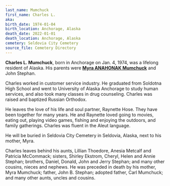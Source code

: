 ```yaml
---
last_name: Mumchuck
first_name: Charles L.
aka: 
birth_date: 1974-01-04
birth_location: Anchorage, Alaska
death_date: 2022-01-01
death_location: Anchorage, Alaska
cemetery: Seldovia City Cemetery
source_file: Cemetery Directory
---
```

**Charles L. Mumchuck**, born in Anchorage on Jan. 4, 1974, was a lifelong resident of Alaska. His parents were [**Myra ANAHONAK Mumchuck**](./Mumchuck_Mrya.md) and John Stephan.

Charles worked in customer service industry.  He graduated from Soldotna High School and went to University of Alaska Anchorage to study human services, and also took many classes in drug counseling.
Charles was raised and baptized Russian Orthodox.

He leaves the love of his life and soul partner, Raynette Hose. They have been together for many years.  He and Raynette loved going to movies, eating out, playing video games, fishing and enjoying the outdoors, and family gatherings. Charles was fluent in the Aleut language. 

He will be buried in Seldovia City Cemetery in Seldovia, Alaska, next to his mother, Myra. 


Charles leaves behind his aunts, Lillian Thoedore, Anesia Metcalf and Patricia McCommack; sisters, Shirley Ekstrom, Cheryl, Helen and Annie Stephan; brothers, Daniel, Donald, John and Jerry Stephan; and many other cousins, nieces and nephews.
He was preceded in death by his mother, Myra Mumchuck; father, John B. Stephan; adopted father, Carl Mumchuck; and many other aunts, uncles and cousins. 
